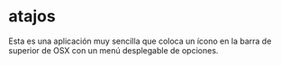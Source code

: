 # atajos

Esta es una aplicación muy sencilla que coloca un ícono en la barra de superior de OSX con un menú desplegable de opciones.

